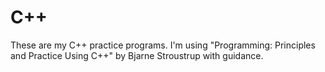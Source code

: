 # C++
These are my C++ practice programs. I'm using "Programming: Principles and Practice Using C++" by Bjarne Stroustrup with guidance.
